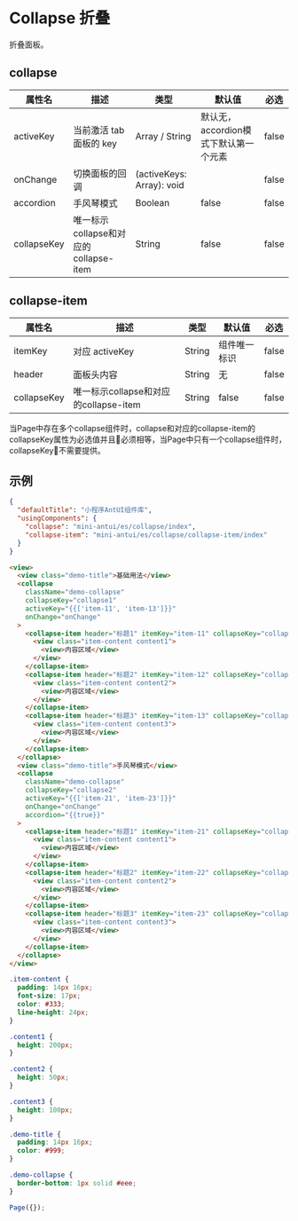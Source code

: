 # Collapse 折叠

折叠面板。

## collapse

| 属性名 | 描述 | 类型 | 默认值 | 必选 |
|----|----|----|----|----|
| activeKey | 当前激活 tab 面板的 key | Array / String | 默认无，accordion模式下默认第一个元素 | false |
| onChange | 切换面板的回调	| (activeKeys: Array): void	 |  | false |
| accordion | 手风琴模式 | Boolean | false | false |
| collapseKey | 唯一标示collapse和对应的collapse-item | String | false | false |
## collapse-item

| 属性名 | 描述 | 类型 | 默认值 | 必选 |
|----|----|----|----|----|
| itemKey | 对应 activeKey | String | 组件唯一标识 | false |
| header | 面板头内容	| String | 无 | false |
| collapseKey | 唯一标示collapse和对应的collapse-item | String | false | false |

当Page中存在多个collapse组件时，collapse和对应的collapse-item的collapseKey属性为必选值并且必须相等，当Page中只有一个collapse组件时，collapseKey不需要提供。

## 示例

```json
{
  "defaultTitle": "小程序AntUI组件库",
  "usingComponents": {
    "collapse": "mini-antui/es/collapse/index",
    "collapse-item": "mini-antui/es/collapse/collapse-item/index"
  }
}
```

```html
<view>
  <view class="demo-title">基础用法</view>
  <collapse
    className="demo-collapse"
    collapseKey="collapse1"
    activeKey="{{['item-11', 'item-13']}}"
    onChange="onChange"
  >
    <collapse-item header="标题1" itemKey="item-11" collapseKey="collapse1">
      <view class="item-content content1">
        <view>内容区域</view>
      </view>                
    </collapse-item>
    <collapse-item header="标题2" itemKey="item-12" collapseKey="collapse1">
      <view class="item-content content2">
        <view>内容区域</view>
      </view>
    </collapse-item>
    <collapse-item header="标题3" itemKey="item-13" collapseKey="collapse1">
      <view class="item-content content3">
        <view>内容区域</view>         
      </view>
    </collapse-item>
  </collapse>
  <view class="demo-title">手风琴模式</view>
  <collapse
    className="demo-collapse"
    collapseKey="collapse2"
    activeKey="{{['item-21', 'item-23']}}"
    onChange="onChange"
    accordion="{{true}}"
  >
    <collapse-item header="标题1" itemKey="item-21" collapseKey="collapse2">
      <view class="item-content content1">
        <view>内容区域</view>
      </view>                
    </collapse-item>
    <collapse-item header="标题2" itemKey="item-22" collapseKey="collapse2">
      <view class="item-content content2">
        <view>内容区域</view>
      </view>
    </collapse-item>
    <collapse-item header="标题3" itemKey="item-23" collapseKey="collapse2">
      <view class="item-content content3">
        <view>内容区域</view>         
      </view>
    </collapse-item>
  </collapse>  
</view>
```

```css
.item-content {
  padding: 14px 16px;
  font-size: 17px;
  color: #333;
  line-height: 24px;
}

.content1 {
  height: 200px;
}

.content2 {
  height: 50px;
}

.content3 {
  height: 100px;
}

.demo-title {
  padding: 14px 16px;
  color: #999;
}

.demo-collapse {
  border-bottom: 1px solid #eee;
}
```

```javascript
Page({});
```
